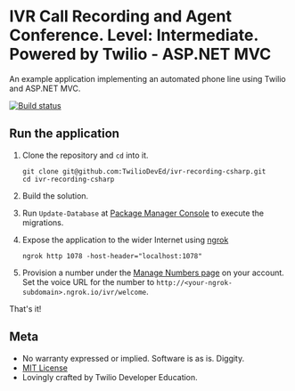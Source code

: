 # IVR Call Recording and Agent Conference. Level: Intermediate. Powered by Twilio - ASP.NET MVC

An example application implementing an automated phone line using
Twilio and ASP.NET MVC.

[![Build status](https://ci.appveyor.com/api/projects/status/k75ntweqy18lomvi?svg=true)](https://ci.appveyor.com/project/acamino/ivr-recording-csharp)

## Run the application

1. Clone the repository and `cd` into it.
   ```
   git clone git@github.com:TwilioDevEd/ivr-recording-csharp.git
   cd ivr-recording-csharp
   ```

2. Build the solution.

3. Run `Update-Database` at [Package Manager
   Console](https://docs.nuget.org/consume/package-manager-console) to execute the migrations.

4. Expose the application to the wider Internet using [ngrok](https://ngrok.com/)

   ```
   ngrok http 1078 -host-header="localhost:1078"
   ```

5. Provision a number under the
   [Manage Numbers page](https://www.twilio.com/user/account/phone-numbers/incoming)
   on your account. Set the voice URL for the number to
   `http://<your-ngrok-subdomain>.ngrok.io/ivr/welcome`.

That's it!

## Meta

* No warranty expressed or implied. Software is as is. Diggity.
* [MIT License](http://www.opensource.org/licenses/mit-license.html)
* Lovingly crafted by Twilio Developer Education.
